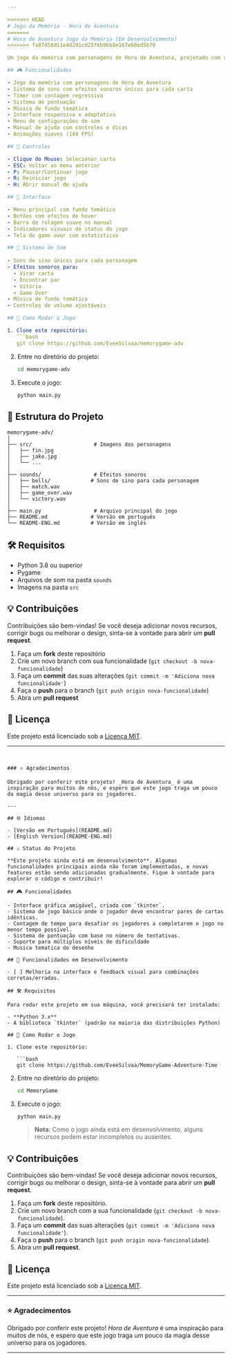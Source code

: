```yaml
---

<<<<<<< HEAD
# Jogo da Memória - Hora de Aventura
=======
# Hora de Aventura Jogo da Memória (Em Desenvolvimento)
>>>>>>> fa87458d11e4d291cd25f6b96b8e167e60ed5b70

Um jogo da memória com personagens de Hora de Aventura, projetado com recursos de acessibilidade para pessoas com dificuldades de aprendizado.

## 🎮 Funcionalidades

- Jogo da memória com personagens de Hora de Aventura
- Sistema de sons com efeitos sonoros únicos para cada carta
- Timer com contagem regressiva
- Sistema de pontuação
- Música de fundo temática
- Interface responsiva e adaptativa
- Menu de configurações de som
- Manual de ajuda com controles e dicas
- Animações suaves (144 FPS)

## 🎯 Controles

- Clique do Mouse: Selecionar carta
- ESC: Voltar ao menu anterior
- P: Pausar/Continuar jogo
- R: Reiniciar jogo
- H: Abrir manual de ajuda

## 🎨 Interface

- Menu principal com fundo temático
- Botões com efeitos de hover
- Barra de rolagem suave no manual
- Indicadores visuais de status do jogo
- Tela de game over com estatísticas

## 🎵 Sistema de Som
 
- Sons de sino únicos para cada personagem
- Efeitos sonoros para:
  - Virar carta
  - Encontrar par
  - Vitória
  - Game Over
- Música de fundo temática
- Controles de volume ajustáveis

## 🚀 Como Rodar o Jogo

1. Clone este repositório:
   ```bash
   git clone https://github.com/EveeSilvaa/memorygame-adv
   ```

2. Entre no diretório do projeto:
   ```bash
   cd memorygame-adv
   ```

3. Execute o jogo:
   ```bash
   python main.py
   ```

## 📂 Estrutura do Projeto

```
memorygame-adv/
│
├── src/                    # Imagens dos personagens
│   ├── fin.jpg
│   ├── jake.jpg
│   └── ...
│
├── sounds/                 # Efeitos sonoros
│   ├── bells/             # Sons de sino para cada personagem
│   ├── match.wav
│   ├── game_over.wav
│   └── victory.wav
│
├── main.py                 # Arquivo principal do jogo
├── README.md              # Versão em português
└── README-ENG.md          # Versão em inglês
```

## 🛠️ Requisitos

- Python 3.8 ou superior
- Pygame
- Arquivos de som na pasta `sounds`
- Imagens na pasta `src`

## 💡 Contribuições

Contribuições são bem-vindas! Se você deseja adicionar novos recursos, corrigir bugs ou melhorar o design, sinta-se à vontade para abrir um **pull request**.

1. Faça um **fork** deste repositório
2. Crie um novo branch com sua funcionalidade (`git checkout -b nova-funcionalidade`)
3. Faça um **commit** das suas alterações (`git commit -m 'Adiciona nova funcionalidade'`)
4. Faça o **push** para o branch (`git push origin nova-funcionalidade`)
5. Abra um **pull request**

## 📝 Licença

Este projeto está licenciado sob a [Licença MIT](LICENSE).

---
```


### ⭐ Agradecimentos

Obrigado por conferir este projeto! _Hora de Aventura_ é uma inspiração para muitos de nós, e espero que este jogo traga um pouco da magia desse universo para os jogadores.

---

## 🌐 Idiomas

- [Versão em Português](README.md)
- [English Version](README-ENG.md)

## ⚠️ Status do Projeto

**Este projeto ainda está em desenvolvimento**. Algumas funcionalidades principais ainda não foram implementadas, e novas features estão sendo adicionadas gradualmente. Fique à vontade para explorar o código e contribuir!

## 🎮 Funcionalidades

- Interface gráfica amigável, criada com `tkinter`.
- Sistema de jogo básico onde o jogador deve encontrar pares de cartas idênticas.
- Contagem de tempo para desafiar os jogadores a completarem o jogo no menor tempo possível.
- Sistema de pontuação com base no número de tentativas.
- Suporte para múltiplos níveis de dificuldade
- Musica tematica do desenho 

## 🚧 Funcionalidades em Desenvolvimento

- [ ] Melhoria na interface e feedback visual para combinações corretas/erradas.

## 🛠️ Requisitos

Para rodar este projeto em sua máquina, você precisará ter instalado:

- **Python 3.x**
- A biblioteca `tkinter` (padrão na maioria das distribuições Python)

## 🚀 Como Rodar o Jogo

1. Clone este repositório:

   ```bash
   git clone https://github.com/EveeSilvaa/MemoryGame-Adventure-Time
   ```

2. Entre no diretório do projeto:

   ```bash
   cd MemoryGame
   ```

3. Execute o jogo:

   ```bash
   python main.py
   ```

   > **Nota**: Como o jogo ainda está em desenvolvimento, alguns recursos podem estar incompletos ou ausentes.


## 💡 Contribuições

Contribuições são bem-vindas! Se você deseja adicionar novos recursos, corrigir bugs ou melhorar o design, sinta-se à vontade para abrir um **pull request**. 

1. Faça um **fork** deste repositório.
2. Crie um novo branch com a sua funcionalidade (`git checkout -b nova-funcionalidade`).
3. Faça um **commit** das suas alterações (`git commit -m 'Adiciona nova funcionalidade'`).
4. Faça o **push** para o branch (`git push origin nova-funcionalidade`).
5. Abra um **pull request**.

## 📝 Licença

Este projeto está licenciado sob a [Licença MIT](LICENSE).

---

### ⭐ Agradecimentos

Obrigado por conferir este projeto! _Hora de Aventura_ é uma inspiração para muitos de nós, e espero que este jogo traga um pouco da magia desse universo para os jogadores.

---
